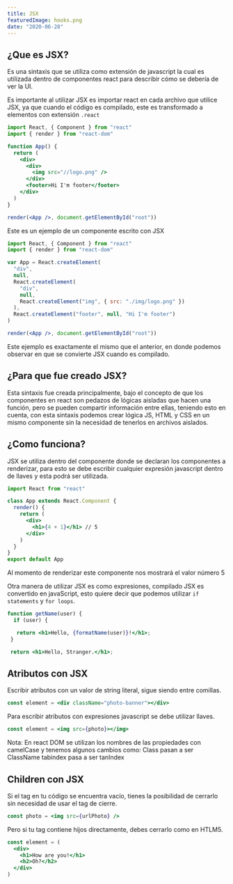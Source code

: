 ```yaml
---
title: JSX
featuredImage: hooks.png
date: "2020-06-28"
---
```


## ¿Que es JSX?

Es una sintaxis que se utiliza como extensión de javascript la cual es utilizada dentro de componentes react para describir cómo se debería de ver la UI.

Es importante al utilizar JSX es importar react en cada archivo que utilice JSX, ya que cuando el código es compilado, este es transformado a elementos con extensión `.react`

```jsx
import React, { Component } from "react"
import { render } from "react-dom"

function App() {
  return (
    <div>
      <div>
        <img src="//logo.png" />
      </div>
      <footer>Hi I'm footer</footer>
    </div>
  )
}

render(<App />, document.getElementById("root"))
```

Este es un ejemplo de un componente escrito con JSX

```jsx
import React, { Component } from "react"
import { render } from "react-dom"

var App = React.createElement(
  "div",
  null,
  React.createElement(
    "div",
    null,
    React.createElement("img", { src: "./img/logo.png" })
  ),
  React.createElement("footer", null, "Hi I'm footer")
)

render(<App />, document.getElementById("root"))
```

Este ejemplo es exactamente el mismo que el anterior, en donde podemos observar en que se convierte JSX cuando es compilado.

## ¿Para que fue creado JSX?

Esta sintaxis fue creada principalmente, bajo el concepto de que los componentes en react son pedazos de lógicas aisladas que hacen una función, pero se pueden compartir información entre ellas, teniendo esto en cuenta, con esta sintaxis podemos crear lógica JS, HTML y CSS en un mismo componente sin la necesidad de tenerlos en archivos aislados.

## ¿Como funciona?

JSX se utiliza dentro del componente donde se declaran los componentes a renderizar, para esto se debe escribir cualquier expresión javascript dentro de llaves y esta podrá ser utilizada.

```jsx
import React from "react"

class App extends React.Component {
  render() {
    return (
      <div>
        <h1>{4 + 1}</h1> // 5
      </div>
    )
  }
}
export default App
```

Al momento de renderizar este componente nos mostrará el valor número 5

Otra manera de utilizar JSX es como expresiones, compilado JSX es convertido en javaScript, esto quiere decir que podemos utilizar `if statements` y `for loops`.

```jsx
function getName(user) {
  if (user) {

   return <h1>Hello, {formatName(user)}!</h1>;
 }

 return <h1>Hello, Stranger.</h1>;

```

## Atributos con JSX

Escribir atributos con un valor de string literal, sigue siendo entre comillas.

```jsx
const element = <div className="photo-banner"></div>
```

Para escribir atributos con expresiones javascript se debe utilizar llaves.

```jsx
const element = <img src={photo}></img>
```

Nota: En react DOM se utilizan los nombres de las propiedades con camelCase y tenemos algunos cambios como: Class pasan a ser ClassName tabindex pasa a ser tanIndex

## Children con JSX

Si el tag en tu código se encuentra vacío, tienes la posibilidad de cerrarlo sin necesidad de usar el tag de cierre.

```jsx
const photo = <img src={urlPhoto} />
```

Pero si tu tag contiene hijos directamente, debes cerrarlo como en HTLM5.

```jsx
const element = (
  <div>
    <h1>How are you!</h1>
    <h2>Oh?</h2>
  </div>
)
```
